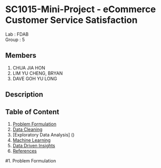 # SC1015-Mini-Project - eCommerce Customer Service Satisfaction
Lab : FDAB\
Group : 5

Members 
--
1. CHUA JIA HON
2. LIM YU CHENG, BRYAN
3. DAVE GOH YU LONG

Description
--


Table of Content
--
1. [Problem Formulation](#1.-Problem-Formulation)
2. [Data Cleaning]()
3. [Exploratory Data Analysis] ()
4. [Machine Learning]()
5. [Data Driven Insights]()
6. [References]()

#1. Problem Formulation
